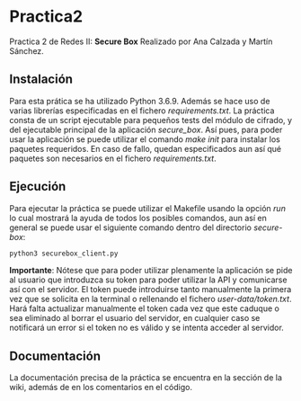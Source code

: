 # Practica2
Practica 2 de Redes II: **Secure Box**
Realizado por Ana Calzada y Martín Sánchez.
## Instalación
Para esta prática se ha utilizado Python 3.6.9. Además se hace uso de varias librerías especificadas en el fichero _requirements.txt_.
La práctica consta de un script ejecutable para pequeños tests del módulo de cifrado, y del ejecutable principal de la aplicación _secure\_box_. Así pues, para poder usar la aplicación se puede utilizar el comando _make init_ para instalar los paquetes requeridos. En caso de fallo, quedan especificados aun así qué paquetes son necesarios en el fichero _requirements.txt_.

## Ejecución
Para ejecutar la práctica se puede utilizar el Makefile usando la opción _run_ lo cual mostrará la ayuda de todos los posibles comandos, aun así en general se puede usar el siguiente comando dentro del directorio _secure-box_:
```sh
python3 securebox_client.py
```
**Importante**: Nótese que para poder utilizar plenamente la aplicación se pide al usuario que introduzca su token para poder utilizar la API y comunicarse así con el servidor. El token puede introduirse tanto manualmente la primera vez que se solicita en la terminal o rellenando el fichero _user-data/token.txt_. Hará falta actualizar manualmente el token cada vez que este caduque o sea eliminado al borrar el usuario del servidor, en cualquier caso se notificará un error si el token no es válido y se intenta acceder al servidor.
## Documentación
La documentación precisa de la práctica se encuentra en la sección de la wiki, además de en los comentarios en el código.

